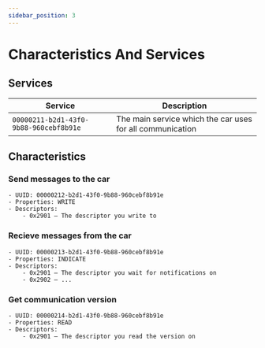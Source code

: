 ```yaml
---
sidebar_position: 3
---
```


# Characteristics And Services

## Services
Service|Description
-|-
`00000211-b2d1-43f0-9b88-960cebf8b91e`|The main service which the car uses for all communication

## Characteristics
### Send messages to the car
    - UUID: 00000212-b2d1-43f0-9b88-960cebf8b91e
    - Properties: WRITE
    - Descriptors:
        - 0x2901 — The descriptor you write to

### Recieve messages from the car
    - UUID: 00000213-b2d1-43f0-9b88-960cebf8b91e
    - Properties: INDICATE
    - Descriptors:
        - 0x2901 — The descriptor you wait for notifications on
        - 0x2902 — ...

### Get communication version
    - UUID: 00000214-b2d1-43f0-9b88-960cebf8b91e
    - Properties: READ
    - Descriptors:
        - 0x2901 — The descriptor you read the version on
